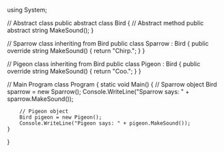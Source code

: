 using System;

// Abstract class
public abstract class Bird
{
    // Abstract method
    public abstract string MakeSound();
}

// Sparrow class inheriting from Bird
public class Sparrow : Bird
{
    public override string MakeSound()
    {
        return "Chirp.";
    }
}

// Pigeon class inheriting from Bird
public class Pigeon : Bird
{
    public override string MakeSound()
    {
        return "Coo.";
    }
}

// Main Program
class Program
{
    static void Main()
    {
        // Sparrow object
        Bird sparrow = new Sparrow();
        Console.WriteLine("Sparrow says: " + sparrow.MakeSound());

        // Pigeon object
        Bird pigeon = new Pigeon();
        Console.WriteLine("Pigeon says: " + pigeon.MakeSound());
    }
}
